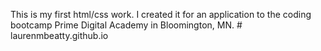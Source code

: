 This is my first html/css work.  I created it for an application to the coding bootcamp Prime Digital Academy 
in Bloomington, MN. # laurenmbeatty.github.io
